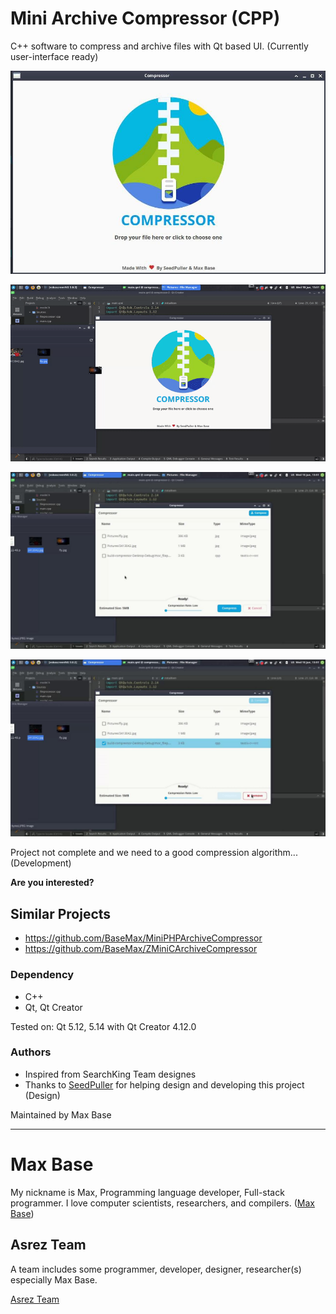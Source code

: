 # Mini Archive Compressor (CPP)

C++  software to compress and archive files with Qt based UI. (Currently user-interface ready)

![Mini Cpp Archive Compressor](screen1.jpg)

![Demo - Mini Qml Archive Compressor](demo.gif)

![Mini C++ Archive Compressor](screen2.jpg)

![Mini C++ Archive Compressor](screen3.jpg)

Project not complete and we need to a good compression algorithm... (Development)

**Are you interested?**

## Similar Projects

- https://github.com/BaseMax/MiniPHPArchiveCompressor
- https://github.com/BaseMax/ZMiniCArchiveCompressor

### Dependency

- C++
- Qt, Qt Creator

Tested on: Qt 5.12, 5.14 with Qt Creator 4.12.0

### Authors

- Inspired from SearchKing Team designes
- Thanks to [SeedPuller](https://github.com/SeedPuller) for helping design and developing this project (Design)

Maintained by Max Base

---------

# Max Base

My nickname is Max, Programming language developer, Full-stack programmer. I love computer scientists, researchers, and compilers. ([Max Base](https://maxbase.org/))

## Asrez Team

A team includes some programmer, developer, designer, researcher(s) especially Max Base.

[Asrez Team](https://www.asrez.com/)
